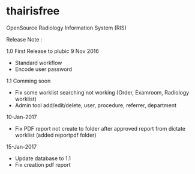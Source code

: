 # thairisfree
OpenSource Radiology Information System (RIS)

Release Note :

1.0 First Release to plubic 9 Nov 2016
- Standard workflow
- Encode user password

1.1 Comming soon
- Fix some worklist searching not working (Order, Examroom, Radiology worklist)
- Admin tool add/edit/delete, user, procedure, referrer, department 

10-Jan-2017
- Fix PDF report not create to folder after approved report from dictate worklist (added reportpdf folder)

15-Jan-2017
- Update database to 1.1
- Fix creation pdf report
